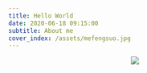 ```yaml
---
title: Hello World
date: 2020-06-18 09:15:00
subtitle: About me
cover_index: /assets/mefengsuo.jpg
---
```


<div  align="center">
<img src="/assets/me1.jpg">
</div>